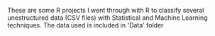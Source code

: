These are some R projects I went through with R to classify several unestructured data (CSV files) with Statistical and Machine Learning techniques. The data used is included in 'Data' folder
